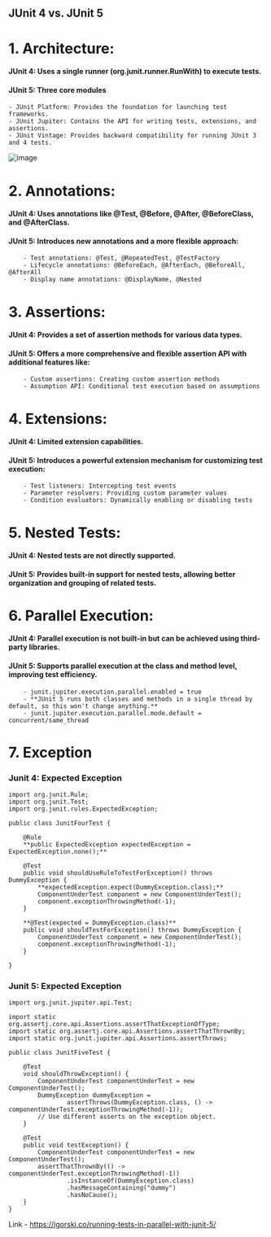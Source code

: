## JUnit 4 vs. JUnit 5

# 1. Architecture:
#### JUnit 4: Uses a single runner (org.junit.runner.RunWith) to execute tests.
#### JUnit 5: Three core modules
    - JUnit Platform: Provides the foundation for launching test frameworks.
    - JUnit Jupiter: Contains the API for writing tests, extensions, and assertions.
    - JUnit Vintage: Provides backward compatibility for running JUnit 3 and 4 tests.
![image](https://github.com/user-attachments/assets/821d0c45-20b3-4db4-a96e-8b42cf7f63a2)

    
# 2. Annotations:
#### JUnit 4: Uses annotations like @Test, @Before, @After, @BeforeClass, and @AfterClass.

#### JUnit 5: Introduces new annotations and a more flexible approach:

        - Test annotations: @Test, @RepeatedTest, @TestFactory
        - Lifecycle annotations: @BeforeEach, @AfterEach, @BeforeAll, @AfterAll
        - Display name annotations: @DisplayName, @Nested
# 3. Assertions:
#### JUnit 4: Provides a set of assertion methods for various data types.

#### JUnit 5: Offers a more comprehensive and flexible assertion API with additional features like:

        - Custom assertions: Creating custom assertion methods
        - Assumption API: Conditional test execution based on assumptions
# 4. Extensions:
#### JUnit 4: Limited extension capabilities.

#### JUnit 5: Introduces a powerful extension mechanism for customizing test execution:

        - Test listeners: Intercepting test events
        - Parameter resolvers: Providing custom parameter values
        - Condition evaluators: Dynamically enabling or disabling tests
# 5. Nested Tests:
#### JUnit 4: Nested tests are not directly supported.
#### JUnit 5: Provides built-in support for nested tests, allowing better organization and grouping of related tests.
# 6. Parallel Execution:
#### JUnit 4: Parallel execution is not built-in but can be achieved using third-party libraries.
#### JUnit 5: Supports parallel execution at the class and method level, improving test efficiency.  
        - junit.jupiter.execution.parallel.enabled = true
        - **JUnit 5 runs both classes and methods in a single thread by default, so this won't change anything.**
        - junit.jupiter.execution.parallel.mode.default = concurrent/same_thread

# 7. Exception
### Junit 4: Expected Exception 

```
import org.junit.Rule;
import org.junit.Test;
import org.junit.rules.ExpectedException;

public class JunitFourTest {

    @Rule
    **public ExpectedException expectedException = ExpectedException.none();**

    @Test
    public void shouldUseRuleToTestForException() throws DummyException {
        **expectedException.expect(DummyException.class);**
        ComponentUnderTest component = new ComponentUnderTest();
        component.exceptionThrowingMethod(-1);
    }

    **@Test(expected = DummyException.class)**
    public void shouldTestForException() throws DummyException {
        ComponentUnderTest component = new ComponentUnderTest();
        component.exceptionThrowingMethod(-1);
    }

}

```

### Junit 5: Expected Exception 

```
import org.junit.jupiter.api.Test;

import static org.assertj.core.api.Assertions.assertThatExceptionOfType;
import static org.assertj.core.api.Assertions.assertThatThrownBy;
import static org.junit.jupiter.api.Assertions.assertThrows;

public class JunitFiveTest {

    @Test
    void shouldThrowException() {
        ComponentUnderTest componentUnderTest = new ComponentUnderTest();
        DummyException dummyException =
                assertThrows(DummyException.class, () -> componentUnderTest.exceptionThrowingMethod(-1));
        // Use different asserts on the exception object.
    }

    @Test
    public void testException() {
        ComponentUnderTest componentUnderTest = new ComponentUnderTest();
        assertThatThrownBy(() -> componentUnderTest.exceptionThrowingMethod(-1))
                .isInstanceOf(DummyException.class)
                .hasMessageContaining("dummy")
                .hasNoCause();
    }
}
```


Link - https://igorski.co/running-tests-in-parallel-with-junit-5/        
